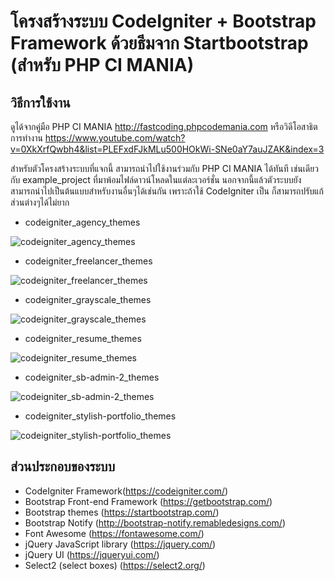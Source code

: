 # โครงสร้างระบบ CodeIgniter + Bootstrap Framework ด้วยธีมจาก Startbootstrap (สำหรับ PHP CI MANIA)

## วิธีการใช้งาน

ดูได้จากคู่มือ PHP CI MANIA http://fastcoding.phpcodemania.com
หรือวิดีโอสาธิตการทำงาน https://www.youtube.com/watch?v=0XkXrfQwbh4&list=PLEFxdFJkMLu500HOkWi-SNe0aY7auJZAK&index=3

สำหรับตัวโครงสร้างระบบที่แจกนี้ สามารถนำไปใช้งานร่วมกับ PHP CI MANIA ได้ทันที เช่นเดียวกับ example_project ที่มาพ้อมไฟล์ดาวน์โหลดในแต่ละเวอร์ชั่น 
นอกจากนี้แล้วตัวระบบยังสามารถนำไปเป็นต้นแบบสำหรับงานอื่นๆได้เช่นกัน เพราะถ้าใช้ CodeIgniter เป็น ก็สามารถปรับแก้ส่วนต่างๆได้ไม่ยาก

- codeigniter_agency_themes

![codeigniter_agency_themes](https://1.bp.blogspot.com/-VZbfGQSbXaU/Xe-7wiE7InI/AAAAAAAALy8/VohtlNPDDIklmNhHU2p-IngfS5-6I3lpQCLcBGAsYHQ/s320/agency.png)

- codeigniter_freelancer_themes

![codeigniter_freelancer_themes](https://1.bp.blogspot.com/-sdIKTS9TeYk/Xe-7wxU7ENI/AAAAAAAALzA/MwqvFEySLuwnPgwEkswVJnJoZwDqV7gZwCLcBGAsYHQ/s320/freelancer.png)

- codeigniter_grayscale_themes

![codeigniter_grayscale_themes](https://1.bp.blogspot.com/-rHBtx72XJVo/Xe-7wdyrIjI/AAAAAAAALy4/BFFFkEBpgCE1KsKlFkg4838VgqLe_EWbQCLcBGAsYHQ/s320/grayscale.png)

- codeigniter_resume_themes

![codeigniter_resume_themes](https://1.bp.blogspot.com/-z8C_vTKn_Js/Xe-7xQeneKI/AAAAAAAALzE/fKdonqf7FCQ1jmIjyVSu_8K3Ps-EGojnACLcBGAsYHQ/s320/resume.png)

- codeigniter_sb-admin-2_themes

![codeigniter_sb-admin-2_themes](https://1.bp.blogspot.com/-VUFTZgJ6U2I/Xf7MR-IEnsI/AAAAAAAAL2Q/-FJBZ1FZETIR65ue66xzDM0uIKPTre6rwCLcBGAsYHQ/s320/sb-admin-2.jpg)


- codeigniter_stylish-portfolio_themes

![codeigniter_stylish-portfolio_themes](https://1.bp.blogspot.com/-Ah56x-0EAuI/Xe-7xgHL_jI/AAAAAAAALzI/YkGFDlivq0UxjCQ_FRN8YgyvoJiwcICFACLcBGAsYHQ/s320/stylish-portfolio.png)

## ส่วนประกอบของระบบ

- CodeIgniter Framework(https://codeigniter.com/)
- Bootstrap Front-end Framework (https://getbootstrap.com/)
- Bootstrap themes (https://startbootstrap.com/)
- Bootstrap Notify (http://bootstrap-notify.remabledesigns.com/)
- Font Awesome (https://fontawesome.com/)
- jQuery JavaScript library (https://jquery.com/)
- jQuery UI (https://jqueryui.com/)
- Select2 (select boxes) (https://select2.org/)


